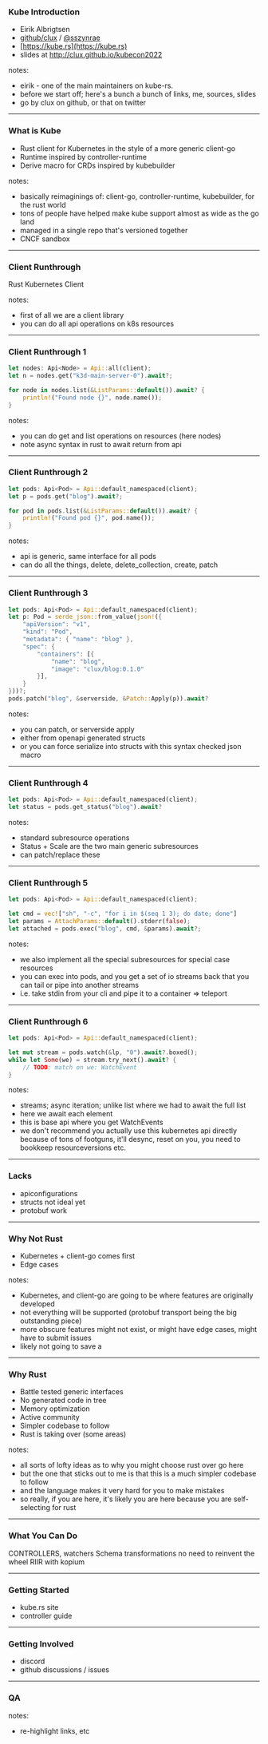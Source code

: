 ### Kube Introduction

- Eirik Albrigtsen
- [github/clux](https://github.com/clux) / [@sszynrae](https://twitter.com/sszynrae)
- [https://kube.rs](https://kube.rs)
- slides at http://clux.github.io/kubecon2022

notes:
- eirik - one of the main maintainers on kube-rs.
- before we start off; here's a bunch a bunch of links, me, sources, slides
- go by clux on github, or that on twitter

---
### What is Kube

- Rust client for Kubernetes in the style of a more generic client-go <!-- .element: class="fragment" -->
- Runtime inspired by controller-runtime <!-- .element: class="fragment" -->
- Derive macro for CRDs inspired by kubebuilder <!-- .element: class="fragment" -->

notes:
- basically reimaginings of: client-go, controller-runtime, kubebuilder, for the rust world
- tons of people have helped make kube support almost as wide as the go land
- managed in a single repo that's versioned together
- CNCF sandbox

---
### Client Runthrough

Rust Kubernetes Client

notes:
- first of all we are a client library
- you can do all api operations on k8s resources

---

### Client Runthrough 1

```rust
let nodes: Api<Node> = Api::all(client);
let n = nodes.get("k3d-main-server-0").await?;

for node in nodes.list(&ListParams::default()).await? {
    println!("Found node {}", node.name());
}
```

notes:
- you can do get and list operations on resources (here nodes)
- note async syntax in rust to await return from api

---
### Client Runthrough 2

```rust
let pods: Api<Pod> = Api::default_namespaced(client);
let p = pods.get("blog").await?;

for pod in pods.list(&ListParams::default()).await? {
    println!("Found pod {}", pod.name());
}
```

notes:
- api is generic, same interface for all pods
- can do all the things, delete, delete_collection, create, patch

---
### Client Runthrough 3

```rust
let pods: Api<Pod> = Api::default_namespaced(client);
let p: Pod = serde_json::from_value(json!({
    "apiVersion": "v1",
    "kind": "Pod",
    "metadata": { "name": "blog" },
    "spec": {
        "containers": [{
            "name": "blog",
            "image": "clux/blog:0.1.0"
        }],
    }
}))?;
pods.patch("blog", &serverside, &Patch::Apply(p)).await?
```

notes:
- you can patch, or serverside apply
- either from openapi generated structs
- or you can force serialize into structs with this syntax checked json macro


---
### Client Runthrough 4

```rust
let pods: Api<Pod> = Api::default_namespaced(client);
let status = pods.get_status("blog").await?
```

notes:
- standard subresource operations
- Status + Scale are the two main generic subresources
- can patch/replace these

---
### Client Runthrough 5

```rust
let pods: Api<Pod> = Api::default_namespaced(client);

let cmd = vec!["sh", "-c", "for i in $(seq 1 3); do date; done"]
let params = AttachParams::default().stderr(false);
let attached = pods.exec("blog", cmd, &params).await?;
```

notes:
- we also implement all the special subresources for special case resources
- you can exec into pods, and you get a set of io streams back that you can tail or pipe into another streams
- i.e. take stdin from your cli and pipe it to a container => teleport


---
### Client Runthrough 6

```rust
let pods: Api<Pod> = Api::default_namespaced(client);

let mut stream = pods.watch(&lp, "0").await?.boxed();
while let Some(we) = stream.try_next().await? {
    // TODO: match on we: WatchEvent
}
```

notes:
- streams; async iteration; unlike list where we had to await the full list
- here we await each element
- this is base api where you get WatchEvents
- we don't recommend you actually use this kubernetes api directly because of tons of footguns, it'll desync, reset on you, you need to bookkeep resourceversions etc.






















---
### Lacks

- apiconfigurations
- structs not ideal yet
- protobuf work



---
### Why Not Rust

- Kubernetes + client-go comes first <!-- .element: class="fragment" -->
- Edge cases <!-- .element: class="fragment" -->


notes:
- Kubernetes, and client-go are going to be where features are originally developed
- not everything will be supported (protobuf transport being the big outstanding piece)
- more obscure features might not exist, or might have edge cases, might have to submit issues
- likely not going to save a

---
### Why Rust

- Battle tested generic interfaces
- No generated code in tree
- Memory optimization
- Active community
- Simpler codebase to follow
- Rust is taking over (some areas)

notes:
- all sorts of lofty ideas as to why you might choose rust over go here
- but the one that sticks out to me is that this is a much simpler codebase to follow
- and the language makes it very hard for you to make mistakes
- so really, if you are here, it's likely you are here because you are self-selecting for rust


---
### What You Can Do
CONTROLLERS, watchers
Schema transformations
no need to reinvent the wheel
RIIR with kopium

---
### Getting Started

- kube.rs site
- controller guide

---
### Getting Involved

- discord
- github discussions / issues

---
### QA


notes:
- re-highlight links, etc
